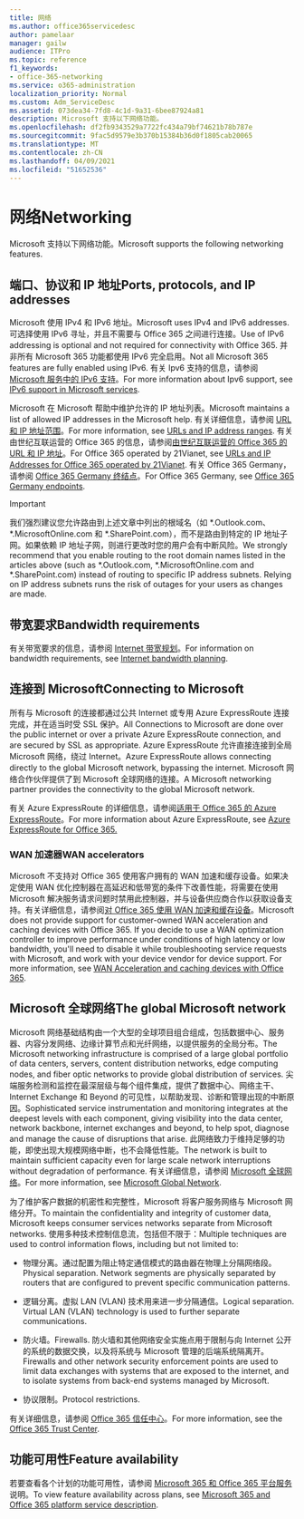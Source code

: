 ```yaml
---
title: 网络
ms.author: office365servicedesc
author: pamelaar
manager: gailw
audience: ITPro
ms.topic: reference
f1_keywords:
- office-365-networking
ms.service: o365-administration
localization_priority: Normal
ms.custom: Adm_ServiceDesc
ms.assetid: 073dea34-7fd8-4c1d-9a31-6bee87924a81
description: Microsoft 支持以下网络功能。
ms.openlocfilehash: df2fb9343529a7722fc434a79bf74621b78b787e
ms.sourcegitcommit: 9fac5d9579e3b370b15384b36d0f1805cab20065
ms.translationtype: MT
ms.contentlocale: zh-CN
ms.lasthandoff: 04/09/2021
ms.locfileid: "51652536"
---
```

# <a name="networking"></a><span data-ttu-id="af6fc-103">网络</span><span class="sxs-lookup"><span data-stu-id="af6fc-103">Networking</span></span>

<span data-ttu-id="af6fc-104">Microsoft 支持以下网络功能。</span><span class="sxs-lookup"><span data-stu-id="af6fc-104">Microsoft supports the following networking features.</span></span>
  
## <a name="ports-protocols-and-ip-addresses"></a><span data-ttu-id="af6fc-105">端口、协议和 IP 地址</span><span class="sxs-lookup"><span data-stu-id="af6fc-105">Ports, protocols, and IP addresses</span></span>

<span data-ttu-id="af6fc-106">Microsoft 使用 IPv4 和 IPv6 地址。</span><span class="sxs-lookup"><span data-stu-id="af6fc-106">Microsoft uses IPv4 and IPv6 addresses.</span></span> <span data-ttu-id="af6fc-107">可选择使用 IPv6 寻址，并且不需要与 Office 365 之间进行连接。</span><span class="sxs-lookup"><span data-stu-id="af6fc-107">Use of IPv6 addressing is optional and not required for connectivity with Office 365.</span></span> <span data-ttu-id="af6fc-108">并非所有 Microsoft 365 功能都使用 IPv6 完全启用。</span><span class="sxs-lookup"><span data-stu-id="af6fc-108">Not all Microsoft 365 features are fully enabled using IPv6.</span></span> <span data-ttu-id="af6fc-109">有关 Ipv6 支持的信息，请参阅 [Microsoft 服务中的 IPv6 支持](/office365/enterprise/ipv6-support)。</span><span class="sxs-lookup"><span data-stu-id="af6fc-109">For more information about Ipv6 support, see [IPv6 support in Microsoft services](/office365/enterprise/ipv6-support).</span></span>
  
<span data-ttu-id="af6fc-110">Microsoft 在 Microsoft 帮助中维护允许的 IP 地址列表。</span><span class="sxs-lookup"><span data-stu-id="af6fc-110">Microsoft maintains a list of allowed IP addresses in the Microsoft help.</span></span> <span data-ttu-id="af6fc-111">有关详细信息，请参阅 [URL 和 IP 地址范围](/office365/enterprise/urls-and-ip-address-ranges)。</span><span class="sxs-lookup"><span data-stu-id="af6fc-111">For more information, see [URLs and IP address ranges](/office365/enterprise/urls-and-ip-address-ranges).</span></span> <span data-ttu-id="af6fc-112">有关由世纪互联运营的 Office 365 的信息，请参阅[由世纪互联运营的 Office 365 的 URL 和 IP 地址](/office365/enterprise/managing-office-365-endpoints)。</span><span class="sxs-lookup"><span data-stu-id="af6fc-112">For Office 365 operated by 21Vianet, see [URLs and IP Addresses for Office 365 operated by 21Vianet](/office365/enterprise/managing-office-365-endpoints).</span></span> <span data-ttu-id="af6fc-113">有关 Office 365 Germany，请参阅 [Office 365 Germany 终结点](https://support.office.com/article/Office-365-Germany-endpoints-8a113a50-0071-4155-bb8e-eba5a8dbd4c8)。</span><span class="sxs-lookup"><span data-stu-id="af6fc-113">For Office 365 Germany, see [Office 365 Germany endpoints](https://support.office.com/article/Office-365-Germany-endpoints-8a113a50-0071-4155-bb8e-eba5a8dbd4c8).</span></span>
  
> [!IMPORTANT]
> <span data-ttu-id="af6fc-p103">我们强烈建议您允许路由到上述文章中列出的根域名（如 \*.Outlook.com、\*.MicrosoftOnline.com 和 \*.SharePoint.com），而不是路由到特定的 IP 地址子网。如果依赖 IP 地址子网，则进行更改时您的用户会有中断风险。</span><span class="sxs-lookup"><span data-stu-id="af6fc-p103">We strongly recommend that you enable routing to the root domain names listed in the articles above (such as \*.Outlook.com, \*.MicrosoftOnline.com and \*.SharePoint.com) instead of routing to specific IP address subnets. Relying on IP address subnets runs the risk of outages for your users as changes are made.</span></span> 
  
## <a name="bandwidth-requirements"></a><span data-ttu-id="af6fc-116">带宽要求</span><span class="sxs-lookup"><span data-stu-id="af6fc-116">Bandwidth requirements</span></span>

<span data-ttu-id="af6fc-117">有关带宽要求的信息，请参阅 [Internet 带宽规划](/office365/enterprise/network-planning-and-performance)。</span><span class="sxs-lookup"><span data-stu-id="af6fc-117">For information on bandwidth requirements, see [Internet bandwidth planning](/office365/enterprise/network-planning-and-performance).</span></span>
  
## <a name="connecting-to-microsoft"></a><span data-ttu-id="af6fc-118">连接到 Microsoft</span><span class="sxs-lookup"><span data-stu-id="af6fc-118">Connecting to Microsoft</span></span>

<span data-ttu-id="af6fc-119">所有与 Microsoft 的连接都通过公共 Internet 或专用 Azure ExpressRoute 连接完成，并在适当时受 SSL 保护。</span><span class="sxs-lookup"><span data-stu-id="af6fc-119">All Connections to Microsoft are done over the public internet or over a private Azure ExpressRoute connection, and are secured by SSL as appropriate.</span></span> <span data-ttu-id="af6fc-120">Azure ExpressRoute 允许直接连接到全局 Microsoft 网络，绕过 Internet。</span><span class="sxs-lookup"><span data-stu-id="af6fc-120">Azure ExpressRoute allows connecting directly to the global Microsoft network, bypassing the internet.</span></span> <span data-ttu-id="af6fc-121">Microsoft 网络合作伙伴提供了到 Microsoft 全球网络的连接。</span><span class="sxs-lookup"><span data-stu-id="af6fc-121">A Microsoft networking partner provides the connectivity to the global Microsoft network.</span></span>
  
<span data-ttu-id="af6fc-122">有关 Azure ExpressRoute 的详细信息，请参阅[适用于 Office 365 的 Azure ExpressRoute](/microsoft-365/enterprise/azure-expressroute)。</span><span class="sxs-lookup"><span data-stu-id="af6fc-122">For more information about Azure ExpressRoute, see [Azure ExpressRoute for Office 365.](/microsoft-365/enterprise/azure-expressroute)</span></span>
  
### <a name="wan-accelerators"></a><span data-ttu-id="af6fc-123">WAN 加速器</span><span class="sxs-lookup"><span data-stu-id="af6fc-123">WAN accelerators</span></span>

<span data-ttu-id="af6fc-p105">Microsoft 不支持对 Office 365 使用客户拥有的 WAN 加速和缓存设备。如果决定使用 WAN 优化控制器在高延迟和低带宽的条件下改善性能，将需要在使用 Microsoft 解决服务请求问题时禁用此控制器，并与设备供应商合作以获取设备支持。有关详细信息，请参阅[对 Office 365 使用 WAN 加速和缓存设备](https://support.microsoft.com/help/2690045/using-third-party-network-devices-or-solutions-with-office-365)。</span><span class="sxs-lookup"><span data-stu-id="af6fc-p105">Microsoft does not provide support for customer-owned WAN acceleration and caching devices with Office 365. If you decide to use a WAN optimization controller to improve performance under conditions of high latency or low bandwidth, you'll need to disable it while troubleshooting service requests with Microsoft, and work with your device vendor for device support. For more information, see [WAN Acceleration and caching devices with Office 365](https://support.microsoft.com/help/2690045/using-third-party-network-devices-or-solutions-with-office-365).</span></span>
  
## <a name="the-global-microsoft-network"></a><span data-ttu-id="af6fc-127">Microsoft 全球网络</span><span class="sxs-lookup"><span data-stu-id="af6fc-127">The global Microsoft network</span></span>

<span data-ttu-id="af6fc-128">Microsoft 网络基础结构由一个大型的全球项目组合组成，包括数据中心、服务器、内容分发网络、边缘计算节点和光纤网络，以提供服务的全局分布。</span><span class="sxs-lookup"><span data-stu-id="af6fc-128">The Microsoft networking infrastructure is comprised of a large global portfolio of data centers, servers, content distribution networks, edge computing nodes, and fiber optic networks to provide global distribution of services.</span></span> <span data-ttu-id="af6fc-129">尖端服务检测和监控在最深层级与每个组件集成，提供了数据中心、网络主干、Internet Exchange 和 Beyond 的可见性，以帮助发现、诊断和管理出现的中断原因。</span><span class="sxs-lookup"><span data-stu-id="af6fc-129">Sophisticated service instrumentation and monitoring integrates at the deepest levels with each component, giving visibility into the data center, network backbone, internet exchanges and beyond, to help spot, diagnose and manage the cause of disruptions that arise.</span></span> <span data-ttu-id="af6fc-130">此网络致力于维持足够的功能，即使出现大规模网络中断，也不会降低性能。</span><span class="sxs-lookup"><span data-stu-id="af6fc-130">The network is built to maintain sufficient capacity even for large scale network interruptions without degradation of performance.</span></span> <span data-ttu-id="af6fc-131">有关详细信息，请参阅 [Microsoft 全球网络](/azure/networking/microsoft-global-network)。</span><span class="sxs-lookup"><span data-stu-id="af6fc-131">For more information, see [Microsoft Global Network](/azure/networking/microsoft-global-network).</span></span> 
  
<span data-ttu-id="af6fc-132">为了维护客户数据的机密性和完整性，Microsoft 将客户服务网络与 Microsoft 网络分开。</span><span class="sxs-lookup"><span data-stu-id="af6fc-132">To maintain the confidentiality and integrity of customer data, Microsoft keeps consumer services networks separate from Microsoft networks.</span></span> <span data-ttu-id="af6fc-133">使用多种技术控制信息流，包括但不限于：</span><span class="sxs-lookup"><span data-stu-id="af6fc-133">Multiple techniques are used to control information flows, including but not limited to:</span></span>
  
- <span data-ttu-id="af6fc-p108">物理分离。通过配置为阻止特定通信模式的路由器在物理上分隔网络段。</span><span class="sxs-lookup"><span data-stu-id="af6fc-p108">Physical separation. Network segments are physically separated by routers that are configured to prevent specific communication patterns.</span></span>
    
- <span data-ttu-id="af6fc-p109">逻辑分离。虚拟 LAN (VLAN) 技术用来进一步分隔通信。</span><span class="sxs-lookup"><span data-stu-id="af6fc-p109">Logical separation. Virtual LAN (VLAN) technology is used to further separate communications.</span></span>
    
- <span data-ttu-id="af6fc-138">防火墙。</span><span class="sxs-lookup"><span data-stu-id="af6fc-138">Firewalls.</span></span> <span data-ttu-id="af6fc-139">防火墙和其他网络安全实施点用于限制与向 Internet 公开的系统的数据交换，以及将系统与 Microsoft 管理的后端系统隔离开。</span><span class="sxs-lookup"><span data-stu-id="af6fc-139">Firewalls and other network security enforcement points are used to limit data exchanges with systems that are exposed to the internet, and to isolate systems from back-end systems managed by Microsoft.</span></span> 
    
- <span data-ttu-id="af6fc-140">协议限制。</span><span class="sxs-lookup"><span data-stu-id="af6fc-140">Protocol restrictions.</span></span>
    
<span data-ttu-id="af6fc-141">有关详细信息，请参阅 [Office 365 信任中心](https://www.microsoft.com/trust-center)。</span><span class="sxs-lookup"><span data-stu-id="af6fc-141">For more information, see the [Office 365 Trust Center](https://www.microsoft.com/trust-center).</span></span> 
  
## <a name="feature-availability"></a><span data-ttu-id="af6fc-142">功能可用性</span><span class="sxs-lookup"><span data-stu-id="af6fc-142">Feature availability</span></span>

<span data-ttu-id="af6fc-143">若要查看各个计划的功能可用性，请参阅 [Microsoft 365 和 Office 365 平台服务](office-365-platform-service-description.md)说明。</span><span class="sxs-lookup"><span data-stu-id="af6fc-143">To view feature availability across plans, see [Microsoft 365 and Office 365 platform service description](office-365-platform-service-description.md).</span></span>
